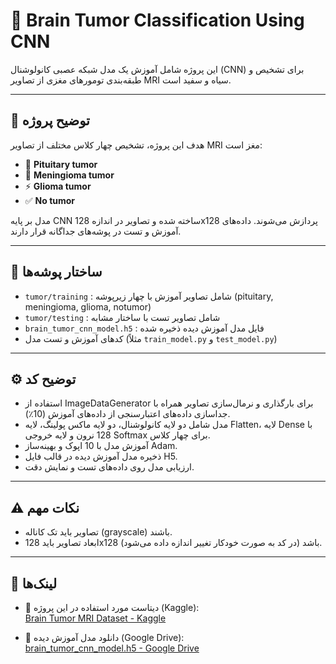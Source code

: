 # 🧠 Brain Tumor Classification Using CNN

این پروژه شامل آموزش یک مدل شبکه عصبی کانولوشنال (CNN) برای تشخیص و طبقه‌بندی تومورهای مغزی از تصاویر MRI سیاه و سفید است.

---

## 📝 توضیح پروژه

هدف این پروژه، تشخیص چهار کلاس مختلف از تصاویر MRI مغز است:

- 🧩 **Pituitary tumor**  
- 🧠 **Meningioma tumor**  
- ⚡ **Glioma tumor**  
- ✅ **No tumor**  

مدل بر پایه CNN ساخته شده و تصاویر در اندازه 128x128 پردازش می‌شوند. داده‌های آموزش و تست در پوشه‌های جداگانه قرار دارند.

---

## 📂 ساختار پوشه‌ها

- `tumor/training` : شامل تصاویر آموزش با چهار زیرپوشه (pituitary, meningioma, glioma, notumor)  
- `tumor/testing` : شامل تصاویر تست با ساختار مشابه  
- `brain_tumor_cnn_model.h5` : فایل مدل آموزش دیده ذخیره شده  
- کدهای آموزش و تست مدل (مثلاً `train_model.py` و `test_model.py`)  

---

## ⚙️ توضیح کد

- استفاده از ImageDataGenerator برای بارگذاری و نرمال‌سازی تصاویر همراه با جداسازی داده‌های اعتبارسنجی از داده‌های آموزش (10٪).
- مدل شامل دو لایه کانولوشنال، دو لایه ماکس پولینگ، لایه Flatten، لایه Dense با 128 نرون و لایه خروجی Softmax برای چهار کلاس.
- آموزش مدل با 10 اپوک و بهینه‌ساز Adam.
- ذخیره مدل آموزش دیده در قالب فایل H5.
- ارزیابی مدل روی داده‌های تست و نمایش دقت.

---

## ⚠️ نکات مهم

- تصاویر باید تک کاناله (grayscale) باشند.  
- ابعاد تصاویر باید 128x128 باشد (در کد به صورت خودکار تغییر اندازه داده می‌شود).  

---

## 🔗 لینک‌ها

- 📁 دیتاست مورد استفاده در این پروژه (Kaggle):  
  [Brain Tumor MRI Dataset - Kaggle](https://www.kaggle.com/datasets/masoudnickparvar/brain-tumor-mri-dataset)

- 💾 دانلود مدل آموزش دیده (Google Drive):  
  [brain_tumor_cnn_model.h5 - Google Drive](https://drive.google.com/file/d/1BlpPzOMWCBFfy8khFtYKbvbzfTvyTIOF/view?usp=sharing)
